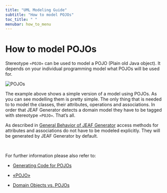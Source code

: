 ```yaml
---
title: "UML Modeling Guide"
subtitle: "How to model POJOs"
toc_title: " "
menubar: how_to_menu
---
```


# How to model POJOs

Stereotype `«POJO»` can be used to model a POJO (Plain old Java object). It depends on your individual programming model what POJOs will be used for.

![POJOs](/images/pojos.png)

The example above shows a simple version of a model using POJOs. As you can see modelling them is pretty simple. The only thing that is needed to to model the classes, their attributes, operations and associations. In order that JEAF Generator detects a domain model they have to be tagged with stereotype `«POJO»`. That’s all.

As described in [General Behavior of JEAF Generator](/developer-guide/general-behavior/) access methods for attributes and associations do not have to be modeled explicitly. They will be generated by JEAF Generator by default.

<br>

For further information please also refer to:

- [Generating Code for POJOs](/developer-guide/code-for-pojos/)

- [«POJO»](/uml-modeling-guide/jmm/POJO/)

- [Domain Objects vs. POJOs](https://anaptecs.atlassian.net/wiki/spaces/JEAF/pages/558235669)
